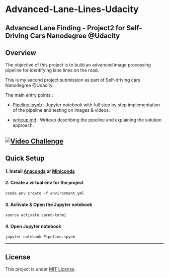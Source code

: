 # Advanced-Lane-Lines-Udacity
Advanced Lane Finding - Project2 for Self-Driving Cars Nanodegree @Udacity
---

## Overview
The objective of this project is to build an advanced image processing pipeline for identifying lane lines on the road.

This is my second project submission as part of Self-driving cars Nanodegree @Udacity.

The main entry points :
- [Pipeline.ipynb](./Pipeline.ipynb) : Jupyter notebook with full step by step implementation of the pipeline and testing on images & videos.

- [writeup.md](./writeup.md) : Writeup describing the pipeline and explaining the solution approach.

[![Video Challenge](./images/project_video_processed3.gif?raw=true)](https://youtu.be/se9lcvKFbtA)
---
## Quick Setup
#### 1. Install [Anaconda](https://www.anaconda.com/distribution/) or [Miniconda](https://docs.conda.io/en/latest/miniconda.html)

#### 2. Create a virtual env for the project
```
conda env create -f environment.yml
```
#### 3. Activate & Open the Jupyter notebook
```
source activate carnd-term1
```
#### 4. Open Jupyter notebook
```
jupyter notebook Pipeline.ipynb
```
---
## License
This project is under [MIT License](./LICENSE).
